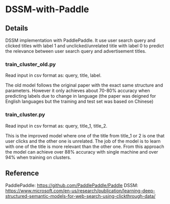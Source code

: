 # DSSM-with-Paddle

## Details
DSSM implementation with PaddlePaddle. 
It use user search query and clicked titles with label 1 and unclicked/unrelated title with label 0 to predict the relevance between user search query and advertisement titles.

### train_cluster_old.py
Read input in csv format as: query, title, label.

The old model follows the original paper with the exact same structure and parameters. 
However it only achieves about 70-80% accuracy when predicting labels due to change in language (the paper was deigned for English languages but the training and test set was based on Chinese)

### train_cluster.py
Read input in csv format as: query, title_1, title_2.

This is the improved model where one of the title from title_1 or 2 is one that user clicks and the other one is unrelated.
The job of the model is to learn with one of the title is more relevant than the other one. From this approach the model can achieve over 88% accuracy with single machine and over 94% when training on clusters.

## Reference
PaddlePaddle: https://github.com/PaddlePaddle/Paddle
DSSM: https://www.microsoft.com/en-us/research/publication/learning-deep-structured-semantic-models-for-web-search-using-clickthrough-data/
